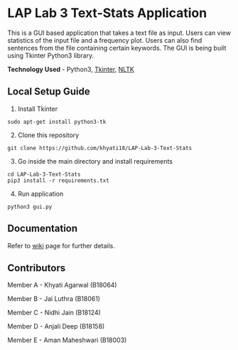 # LAP Lab 3 Text-Stats Application

This is a GUI based application that takes a text file as input. Users can view statistics of the input file and a frequency plot. Users can also find sentences from the file containing certain keywords. The GUI is being built using Tkinter Python3 library. 

**Technology Used** - Python3, [Tkinter](https://docs.python.org/3/library/tkinter.html), [NLTK](https://www.nltk.org/)

## Local Setup Guide

1. Install Tkinter
```
sudo apt-get install python3-tk
```
2. Clone this repository
```
git clone https://github.com/khyati18/LAP-Lab-3-Text-Stats
```
3. Go inside the main directory and install requirements 
```
cd LAP-Lab-3-Text-Stats
pip3 install -r requirements.txt
```
4. Run application
```
python3 gui.py
```

## Documentation

Refer to [wiki](https://github.com/khyati18/LAP-Lab-3-Text-Stats/wiki) page for further details.

## Contributors

Member A - Khyati Agarwal (B18064)

Member B - Jai Luthra (B18061)

Member C - Nidhi Jain (B18124)

Member D - Anjali Deep (B18158)

Member E - Aman Maheshwari (B18003)
